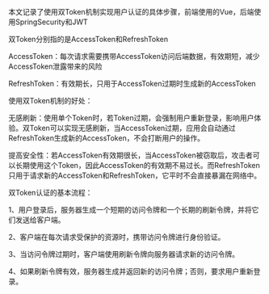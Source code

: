 本文记录了使用双Token机制实现用户认证的具体步骤，前端使用的Vue，后端使用SpringSecurity和JWT



双Token分别指的是AccessToken和RefreshToken

AccessToken：每次请求需要携带AccessToken访问后端数据，有效期短，减少AccessToken泄露带来的风险

RefreshToken：有效期长，只用于AccessToken过期时生成新的AccessToken



使用双Token机制的好处：

无感刷新：使用单个Token时，若Token过期，会强制用户重新登录，影响用户体验。双Token可以实现无感刷新，当AccessToken过期，应用会自动通过RefreshToken生成新的AccessToken，不会打断用户的操作。

提高安全性：若AccessToken有效期很长，当AccessToken被窃取后，攻击者可以长期使用这个Token，因此AccessToken的有效期不易过长。而RefreshToken只用于请求新的AccessToken和RefreshToken，它平时不会直接暴漏在网络中。



双Token认证的基本流程：

1、用户登录后，服务器生成一个短期的访问令牌和一个长期的刷新令牌，并将它们发送给客户端。

2、客户端在每次请求受保护的资源时，携带访问令牌进行身份验证。

3、当访问令牌过期时，客户端使用刷新令牌向服务器请求新的访问令牌。

4、如果刷新令牌有效，服务器生成并返回新的访问令牌；否则，要求用户重新登录。
